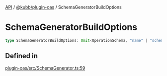 [API](../../../packages.md) / [@kubb/plugin-oas](../index.md) / SchemaGeneratorBuildOptions

# SchemaGeneratorBuildOptions

```ts
type SchemaGeneratorBuildOptions: Omit<OperationSchema, "name" | "schema">;
```

## Defined in

[plugin-oas/src/SchemaGenerator.ts:59](https://github.com/kubb-project/kubb/blob/41d5fcbd23d143293d72542efcb650e62fa3a210/packages/plugin-oas/src/SchemaGenerator.ts#L59)
